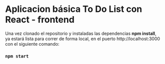 # Aplicacion básica To Do List con React - frontend

Una vez clonado el repositorio y instaladas las dependencias **npm install**, ya estará lista para correr de forma local, en el puerto http://localhost:3000 con el siguiente comando:
### `npm start`



